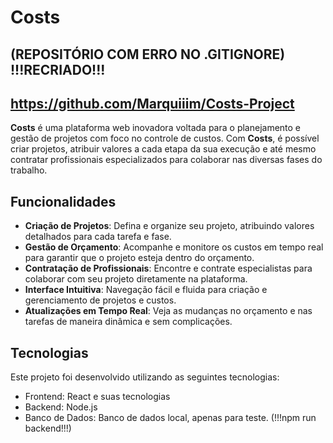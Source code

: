 # Costs
## (REPOSITÓRIO COM ERRO NO .GITIGNORE) !!!RECRIADO!!!
## https://github.com/Marquiiim/Costs-Project

**Costs** é uma plataforma web inovadora voltada para o planejamento e gestão de projetos com foco no controle de custos. Com **Costs**, é possível criar projetos, atribuir valores a cada etapa da sua execução e até mesmo contratar profissionais especializados para colaborar nas diversas fases do trabalho.

## Funcionalidades

- **Criação de Projetos**: Defina e organize seu projeto, atribuindo valores detalhados para cada tarefa e fase.
- **Gestão de Orçamento**: Acompanhe e monitore os custos em tempo real para garantir que o projeto esteja dentro do orçamento.
- **Contratação de Profissionais**: Encontre e contrate especialistas para colaborar com seu projeto diretamente na plataforma.
- **Interface Intuitiva**: Navegação fácil e fluida para criação e gerenciamento de projetos e custos.
- **Atualizações em Tempo Real**: Veja as mudanças no orçamento e nas tarefas de maneira dinâmica e sem complicações.

## Tecnologias

Este projeto foi desenvolvido utilizando as seguintes tecnologias:

- Frontend: React e suas tecnologias
- Backend: Node.js
- Banco de Dados: Banco de dados local, apenas para teste. (!!!npm run backend!!!)
